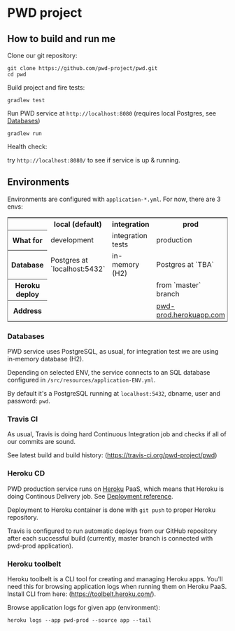 # PWD project

## How to build and run me

Clone our git repository:

```
git clone https://github.com/pwd-project/pwd.git
cd pwd
```

Build project and fire tests:

```
gradlew test
```

Run PWD service at `http://localhost:8080` (requires local Postgres, see [Databases](#Databases))

```
gradlew run
```

Health check:

try `http://localhost:8080/` to see if service is up & running.

## Environments

Environments are configured with `application-*.yml`. 
For now, there are 3 envs:

<table style='word-wrap: break-word; border: 1px solid gray;'>
<tr>
  <td></td>
  <th>local (default)</th>
  <th>integration</th>
  <th>prod</th>
</tr>

<tr>
  <th>What for</th>
  <td>development</td>
  <td>integration tests</td>
  <td>production</td>
</tr>

<tr>
  <th>Database</th>
  <td>Postgres at `localhost:5432`</td>
  <td>in-memory (H2)</td>
  <td>Postgres at `TBA`</td>
</tr>

<tr>
  <th>Heroku deploy</th>
  <td></td>
  <td></td>
  <td>from `master` branch</td>
</tr>

<tr>
  <th>Address</th>
  <td></td>
  <td></td>
  <td><a href="http://pwd-prod.herokuapp.com">pwd-prod.herokuapp.com</a></td>
</tr>


</table>

### Databases
PWD service uses PostgreSQL, as usual, for integration test we are using in-memory database (H2).

Depending on selected ENV, the service connects to an SQL database configured in `/src/resources/application-ENV.yml`.

By default it's a PostgreSQL running at `localhost:5432`, dbname, user and password:  `pwd`. 

### Travis CI
As usual, Travis is doing hard Continuous Integration job
and checks if all of our commits are sound.

See latest build and build history:
(https://travis-ci.org/pwd-project/pwd)

### Heroku CD

PWD production service runs on [Heroku](https://www.heroku.com) PaaS,
which means that Heroku is doing Continous Delivery job.
See [Deployment reference](https://devcenter.heroku.com/categories/reference#deployment).

Deployment to Heroku container is done with `git push` to proper Heroku repository.

Travis is configured to run automatic deploys from our GitHub repository after each successful
build (currently, master branch is connected with pwd-prod application).

### Heroku toolbelt
Heroku toolbelt is a CLI tool for creating and managing Heroku apps.
You'll need this for browsing application logs when running them on Heroku PaaS. 
Install CLI from here: (https://toolbelt.heroku.com/).

Browse application logs for given app (environment):

```
heroku logs --app pwd-prod --source app --tail
```



